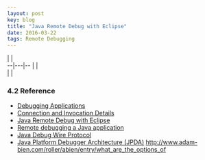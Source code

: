```yaml
---
layout: post
key: blog
title: "Java Remote Debug with Eclipse"
date: 2016-03-22
tags: Remote Debugging
---
```


  |   |  
--|---|--
  |   |  
  |   |  

### 4.2 Reference
* [Debugging Applications](https://docs.oracle.com/cd/E26576_01/doc.312/e24930/debugging-apps.htm#GSDVG00004)
* [Connection and Invocation Details](http://docs.oracle.com/javase/1.5.0/docs/guide/jpda/conninv.html)
* [Java Remote Debug with Eclipse](http://javapapers.com/core-java/java-remote-debug-with-eclipse/)
* [Remote debugging a Java application](https://stackoverflow.com/questions/975271/remote-debugging-a-java-application)
* [Java Debug Wire Protocol](https://docs.oracle.com/javase/8/docs/technotes/guides/jpda/jdwp-spec.html)
* [Java Platform Debugger Architecture (JPDA)](https://docs.oracle.com/javase/8/docs/technotes/guides/jpda/index.html)
http://www.adam-bien.com/roller/abien/entry/what_are_the_options_of
